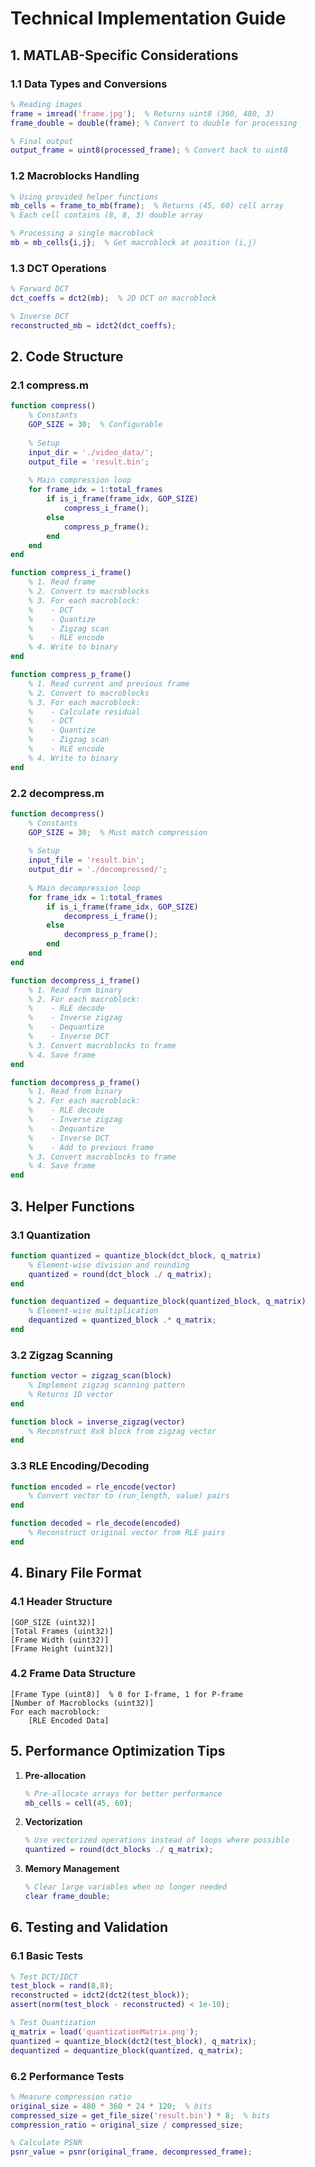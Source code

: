 # Technical Implementation Guide

## 1. MATLAB-Specific Considerations

### 1.1 Data Types and Conversions
```matlab
% Reading images
frame = imread('frame.jpg');  % Returns uint8 (360, 480, 3)
frame_double = double(frame); % Convert to double for processing

% Final output
output_frame = uint8(processed_frame); % Convert back to uint8
```

### 1.2 Macroblocks Handling
```matlab
% Using provided helper functions
mb_cells = frame_to_mb(frame);  % Returns (45, 60) cell array
% Each cell contains (8, 8, 3) double array

% Processing a single macroblock
mb = mb_cells{i,j};  % Get macroblock at position (i,j)
```

### 1.3 DCT Operations
```matlab
% Forward DCT
dct_coeffs = dct2(mb);  % 2D DCT on macroblock

% Inverse DCT
reconstructed_mb = idct2(dct_coeffs);
```

## 2. Code Structure

### 2.1 compress.m
```matlab
function compress()
    % Constants
    GOP_SIZE = 30;  % Configurable
    
    % Setup
    input_dir = './video_data/';
    output_file = 'result.bin';
    
    % Main compression loop
    for frame_idx = 1:total_frames
        if is_i_frame(frame_idx, GOP_SIZE)
            compress_i_frame();
        else
            compress_p_frame();
        end
    end
end

function compress_i_frame()
    % 1. Read frame
    % 2. Convert to macroblocks
    % 3. For each macroblock:
    %    - DCT
    %    - Quantize
    %    - Zigzag scan
    %    - RLE encode
    % 4. Write to binary
end

function compress_p_frame()
    % 1. Read current and previous frame
    % 2. Convert to macroblocks
    % 3. For each macroblock:
    %    - Calculate residual
    %    - DCT
    %    - Quantize
    %    - Zigzag scan
    %    - RLE encode
    % 4. Write to binary
end
```

### 2.2 decompress.m
```matlab
function decompress()
    % Constants
    GOP_SIZE = 30;  % Must match compression
    
    % Setup
    input_file = 'result.bin';
    output_dir = './decompressed/';
    
    % Main decompression loop
    for frame_idx = 1:total_frames
        if is_i_frame(frame_idx, GOP_SIZE)
            decompress_i_frame();
        else
            decompress_p_frame();
        end
    end
end

function decompress_i_frame()
    % 1. Read from binary
    % 2. For each macroblock:
    %    - RLE decode
    %    - Inverse zigzag
    %    - Dequantize
    %    - Inverse DCT
    % 3. Convert macroblocks to frame
    % 4. Save frame
end

function decompress_p_frame()
    % 1. Read from binary
    % 2. For each macroblock:
    %    - RLE decode
    %    - Inverse zigzag
    %    - Dequantize
    %    - Inverse DCT
    %    - Add to previous frame
    % 3. Convert macroblocks to frame
    % 4. Save frame
end
```

## 3. Helper Functions

### 3.1 Quantization
```matlab
function quantized = quantize_block(dct_block, q_matrix)
    % Element-wise division and rounding
    quantized = round(dct_block ./ q_matrix);
end

function dequantized = dequantize_block(quantized_block, q_matrix)
    % Element-wise multiplication
    dequantized = quantized_block .* q_matrix;
end
```

### 3.2 Zigzag Scanning
```matlab
function vector = zigzag_scan(block)
    % Implement zigzag scanning pattern
    % Returns 1D vector
end

function block = inverse_zigzag(vector)
    % Reconstruct 8x8 block from zigzag vector
end
```

### 3.3 RLE Encoding/Decoding
```matlab
function encoded = rle_encode(vector)
    % Convert vector to (run_length, value) pairs
end

function decoded = rle_decode(encoded)
    % Reconstruct original vector from RLE pairs
end
```

## 4. Binary File Format

### 4.1 Header Structure
```
[GOP_SIZE (uint32)]
[Total Frames (uint32)]
[Frame Width (uint32)]
[Frame Height (uint32)]
```

### 4.2 Frame Data Structure
```
[Frame Type (uint8)]  % 0 for I-frame, 1 for P-frame
[Number of Macroblocks (uint32)]
For each macroblock:
    [RLE Encoded Data]
```

## 5. Performance Optimization Tips

1. **Pre-allocation**
   ```matlab
   % Pre-allocate arrays for better performance
   mb_cells = cell(45, 60);
   ```

2. **Vectorization**
   ```matlab
   % Use vectorized operations instead of loops where possible
   quantized = round(dct_blocks ./ q_matrix);
   ```

3. **Memory Management**
   ```matlab
   % Clear large variables when no longer needed
   clear frame_double;
   ```

## 6. Testing and Validation

### 6.1 Basic Tests
```matlab
% Test DCT/IDCT
test_block = rand(8,8);
reconstructed = idct2(dct2(test_block));
assert(norm(test_block - reconstructed) < 1e-10);

% Test Quantization
q_matrix = load('quantizationMatrix.png');
quantized = quantize_block(dct2(test_block), q_matrix);
dequantized = dequantize_block(quantized, q_matrix);
```

### 6.2 Performance Tests
```matlab
% Measure compression ratio
original_size = 480 * 360 * 24 * 120;  % bits
compressed_size = get_file_size('result.bin') * 8;  % bits
compression_ratio = original_size / compressed_size;

% Calculate PSNR
psnr_value = psnr(original_frame, decompressed_frame);
``` 